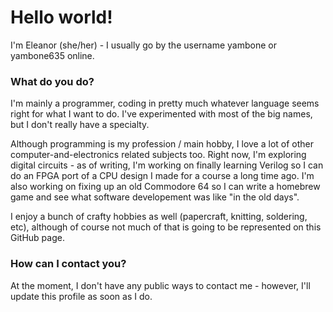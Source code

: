 # Hello world!

I'm Eleanor (she/her) - I usually go by the username yambone or yambone635 online.

### What do you do?

I'm mainly a programmer, coding in pretty much whatever language seems right for what I want to do. I've experimented with most of the big names, but I don't really have a specialty.

Although programming is my profession / main hobby, I love a lot of other computer-and-electronics related subjects too. Right now, I'm exploring digital circuits - as of writing, I'm working on finally learning Verilog so I can do an FPGA port of a CPU design I made for a course a long time ago. I'm also working on fixing up an old Commodore 64 so I can write a homebrew game and see what software developement was like "in the old days".

I enjoy a bunch of crafty hobbies as well (papercraft, knitting, soldering, etc), although of course not much of that is going to be represented on this GitHub page.

### How can I contact you?

At the moment, I don't have any public ways to contact me - however, I'll update this profile as soon as I do.
